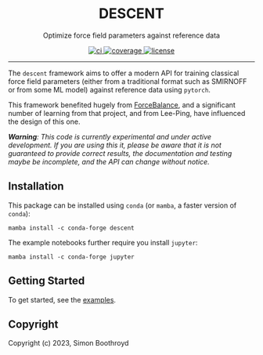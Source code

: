 <h1 align="center">DESCENT</h1>

<p align="center">Optimize force field parameters against reference data</p>

<p align="center">
  <a href="https://github.com//actions?query=workflow%3Aci">
    <img alt="ci" src="https://github.com/SimonBoothroyd/descent/actions/workflows/ci.yaml/badge.svg" />
  </a>
  <a href="https://codecov.io/gh/SimonBoothroyd/descent/branch/main">
    <img alt="coverage" src="https://codecov.io/gh/SimonBoothroyd/descent/branch/main/graph/badge.svg" />
  </a>
  <a href="https://opensource.org/licenses/MIT">
    <img alt="license" src="https://img.shields.io/badge/License-MIT-yellow.svg" />
  </a>
</p>

---

The `descent` framework aims to offer a modern API for training classical force field parameters (either from a 
traditional format such as SMIRNOFF or from some ML model) against reference data using `pytorch`.

This framework benefited hugely from [ForceBalance](https://github.com/leeping/forcebalance), and a significant
number of learning from that project, and from Lee-Ping, have influenced the design of this one.

***Warning**: This code is currently experimental and under active development. If you are using this it, please be 
aware that it is not guaranteed to provide correct results, the documentation and testing maybe be incomplete, and the
API can change without notice.*

## Installation

This package can be installed using `conda` (or `mamba`, a faster version of `conda`):

```shell
mamba install -c conda-forge descent
```

The example notebooks further require you install `jupyter`:

```shell
mamba install -c conda-forge jupyter
```

## Getting Started

To get started, see the [examples](examples).

## Copyright

Copyright (c) 2023, Simon Boothroyd
